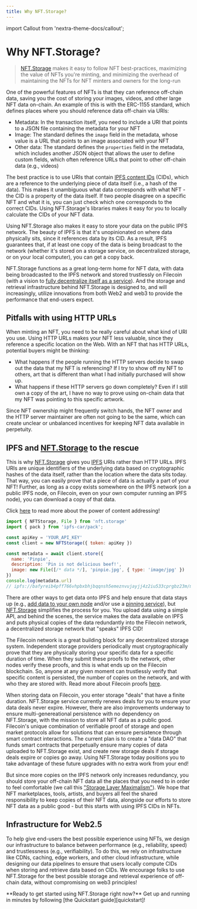 ```yaml
---
title: Why NFT.Storage?
---
```


import Callout from 'nextra-theme-docs/callout';

# Why NFT.Storage?
> [NFT.Storage](http://NFT.Storage) makes it easy to follow NFT best-practices, maximizing the value of NFTs you're minting, and minimizing the overhead of maintaining the NFTs for NFT minters and owners for the long-run

One of the powerful features of NFTs is that they can reference off-chain data, saving you the cost of storing your images, videos, and other large NFT data on-chain. An example of this is with the ERC-1155 standard, which defines places where you should reference data off-chain via URIs:

- Metadata: In the transaction itself, you need to include a URI that points to a JSON file containing the metadata for your NFT
- Image: The standard defines the `image` field in the metadata, whose value is a URL that points to an image associated with your NFT
- Other data: The standard defines the `properties` field in the metadata, which includes another JSON object that allows the user to define custom fields, which often reference URLs that point to other off-chain data (e.g., videos)

The best practice is to use URIs that contain [IPFS content IDs](https://docs.ipfs.io/concepts/content-addressing/) (CIDs), which are a reference to the underlying piece of data itself (i.e., a hash of the data). This makes it unambiguous what data corresponds with what NFT - the CID is a property of the data itself. If two people disagree on a specific NFT and what it is, you can just check which one corresponds to the correct CIDs. Using NFT.Storage's libraries makes it easy for you to locally calculate the CIDs of your NFT data.

Using NFT.Storage also makes it easy to store your data on the public IPFS network. The beauty of IPFS is that it's unopinionated on where data physically sits, since it references data by its CID. As a result, IPFS guarantees that, if at least one copy of the data is being broadcast to the network (whether it's stored on a storage service, on decentralized storage, or on your local computer), you can get a copy back. 

NFT.Storage functions as a great long-term home for NFT data, with data being broadcasted to the IPFS network and stored trustlessly on Filecoin (with a vision to [fully decentralize itself as a service](https://blog.nft.storage/blog/post/2022-01-20-decentralizing-nft-storage/)). And the storage and retrieval infrastructure behind NFT.Storage is designed to, and will increasingly, utilize innovations from both Web2 and web3 to provide the performance that end-users expect.


## Pitfalls with using HTTP URLs

When minting an NFT, you need to be really careful about what kind of URI you use. Using HTTP URLs makes your NFT less valuable, since they reference a specific location on the Web. With an NFT that has HTTP URLs, potential buyers might be thinking:

- What happens if the people running the HTTP servers decide to swap out the data that my NFT is referencing? If I try to show off my NFT to others, art that is different than what I had initially purchased will show up.
- What happens if these HTTP servers go down completely? Even if I still own a copy of the art, I have no way to prove using on-chain data that my NFT was pointing to this specific artwork.

Since NFT ownership might frequently switch hands, the NFT owner and the HTTP server maintainer are often not going to be the same, which can create unclear or unbalanced incentives for keeping NFT data available in perpetuity.

## IPFS and [NFT.Storage](http://NFT.Storage) to the rescue

This is why [NFT.Storage](http://NFT.Storage) gives you [IPFS](https://ipfs.io/) URIs rather than HTTP URLs. IPFS URIs are unique identifiers of the underlying data based on cryptographic hashes of the data itself, rather than the location where the data sits today. That way, you can easily prove that a piece of data is actually a part of your NFT! Further, as long as a copy exists somewhere on the IPFS network (on a public IPFS node, on Filecoin, even on your own computer running an IPFS node), you can download a copy of that data.

Click [here](https://proto.school/content-addressing) to read more about the power of content addressing!

```javascript
import { NFTStorage, File } from 'nft.storage'
import { pack } from 'ipfs-car/pack';

const apiKey = 'YOUR_API_KEY'
const client = new NFTStorage({ token: apiKey })

const metadata = await client.store({
  name: 'Pinpie',
  description: 'Pin is not delicious beef!',
  image: new File([/* data */], 'pinpie.jpg', { type: 'image/jpg' })
})
console.log(metadata.url)
// ipfs://bafyreib4pff766vhpbxbhjbqqnsh5emeznvujayjj4z2iu533cprgbz23m/metadata.json
```

There are other ways to get data onto IPFS and help ensure that data stays up (e.g., [add data to your own node](https://docs.ipfs.io/how-to/command-line-quick-start/) and/or use a [pinning service](https://docs.ipfs.io/how-to/work-with-pinning-services/)), but [NFT.Storage](https://nft.storage) simplifies the process for you. You upload data using a simple API, and behind the scenes, the service makes the data available on IPFS and puts physical copies of the data redundantly into the Filecoin network, a decentralized storage network that "speaks" IPFS CID!

The Filecoin network is a great building block for any decentralized storage system. Independent storage providers periodically must cryptographically prove that they are physically storing your specific data for a specific duration of time. When they submit these proofs to the network, other nodes verify these proofs, and this is what ends up on the Filecoin blockchain. So, anyone at any given moment can trustlessly verify that specific content is persisted, the number of copies on the network, and with who they are stored with. Read more about Filecoin proofs [here](https://filecoin.io/blog/posts/what-sets-us-apart-filecoin-s-proof-system/).

When storing data on Filecoin, you enter storage "deals" that have a finite duration. NFT.Storage service currently renews deals for you to ensure your data deals never expire. However, there are also improvements underway to ensure multi-genereational persistence with no dependency on NFT.Storage, with the mission to store all NFT data as a public good. Filecoin's unique combination of verifiable proof of storage and open market protocols allow for solutions that can ensure persistence through smart contract interactions. The current plan is to create a "data DAO" that funds smart contracts that perpetually ensure many copies of data uploaded to NFT.Storage exist, and create new storage deals if storage deals expire or copies go away. Using NFT.Storage today positions you to take advantage of these future upgrades with no extra work from your end!

But since more copies on the IPFS network only increases redundancy, you should store your off-chain NFT data all the places that you need to in order to feel comfortable (we call this ["Storage Layer Maximalism"](https://blog.nft.storage/blog/post/2021-12-14-storage-layer-maximalism/)). We hope that NFT marketplaces, tools, artists, and buyers all feel the shared responsibility to keep copies of their NFT data, alongside our efforts to store NFT data as a public good - but this starts with using IPFS CIDs in NFTs.

## Infrastructure for Web2.5

To help give end-users the best possible experience using NFTs, we design our infrastructure to balance between performance (e.g., reliability, speed) and trustlessness (e.g., verifiability). To do this, we rely on infrastructure like CDNs, caching, edge workers, and other cloud infrastructure, while designing our data pipelines to ensure that users locally compute CIDs when storing and retrieve data based on CIDs. We encourage folks to use NFT.Storage for the best possible storage and retrieval experience of off-chain data, without compromising on web3 principles!

<Callout emoji="⚡">
**Ready to get started using NFT.Storage right now?** Get up and running in minutes by following [the Quickstart guide][quickstart]!
</Callout>

[quickstart]: ./
[reference-http-api]: https://nft.storage/api-docs/
[concepts-car-files]: ../concepts/car-files/

